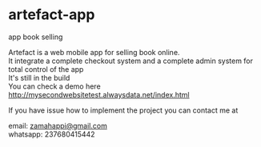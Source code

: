 # artefact-app
app book selling

Artefact is a web mobile app for selling book online.<br/>
It integrate a complete checkout system and a complete admin system for total control of the app<br/>
It's still in the build<br/>
You can check a demo here http://mysecondwebsitetest.alwaysdata.net/index.html<br/>

If you have issue how to implement the project you can contact me at

email: zamahappi@gmail.com<br/>
whatsapp: 237680415442

